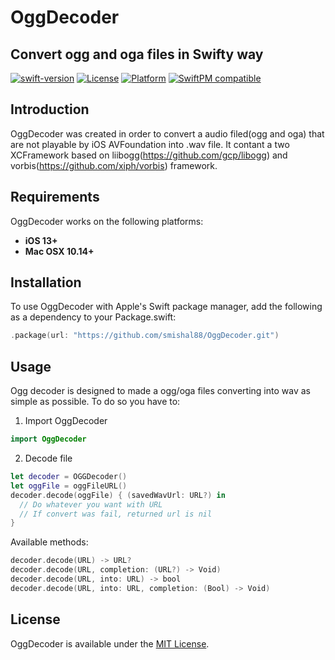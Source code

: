 # OggDecoder
## Convert ogg and oga files in Swifty way
[![swift-version](https://img.shields.io/badge/Swift-5%2B-green)](https://github.com/apple/swift)
[![License](https://img.shields.io/badge/License-MIT-green.svg)]()
[![Platform](https://img.shields.io/badge/Platform-iOS%20macOS-lightgrey)]()
[![SwiftPM compatible](https://img.shields.io/badge/SwiftPM-compatible-brightgreen?style=flat)](https://swift.org/package-manager)


## Introduction
OggDecoder was created in order to convert a audio filed(ogg and oga) that are not playable by iOS AVFoundation into .wav file. It contant a two XCFramework based on liibogg(https://github.com/gcp/libogg) and vorbis(https://github.com/xiph/vorbis) framework. 

## Requirements
OggDecoder works on the following platforms:

- **iOS 13+**
- **Mac OSX 10.14+**

## Installation
To use OggDecoder with Apple's Swift package manager, add the following as a dependency to your Package.swift:

```swift
.package(url: "https://github.com/smishal88/OggDecoder.git")
```


## Usage
Ogg decoder is designed to made a ogg/oga files converting into wav as simple as possible. To do so you have to:
1. Import OggDecoder
```swift
import OggDecoder
```

2. Decode file
```swift
let decoder = OGGDecoder()
let oggFile = oggFileURL()
decoder.decode(oggFile) { (savedWavUrl: URL?) in
  // Do whatever you want with URL
  // If convert was fail, returned url is nil
}
```

Available methods: 
```swift
decoder.decode(URL) -> URL?
decoder.decode(URL, completion: (URL?) -> Void)
decoder.decode(URL, into: URL) -> bool
decoder.decode(URL, into: URL, completion: (Bool) -> Void)

```

## License
OggDecoder is available under the [MIT License](LICENSE).
